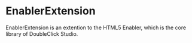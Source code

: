 # EnablerExtension
EnablerExtension is an extention to the HTML5 Enabler, which is the core library of DoubleClick Studio.

